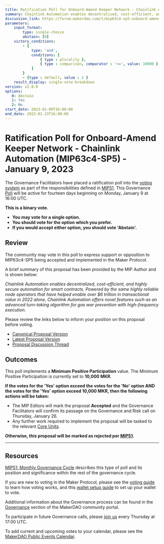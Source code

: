 ```yaml
---
title: Ratification Poll for Onboard-Amend Keeper Network - Chainlink Automation (MIP63c4-SP5) - January 9, 2023
summary: Chainlink Automation enables decentralized, cost-efficient, and highly secure automation for smart contracts.
discussion_link: https://forum.makerdao.com/t/mip63c4-sp5-onboard-amend-keeper-network-chainlink-automation/18722
parameters:
    input_format:
        type: single-choice
        abstain: [0]
    victory_conditions:
        - {
            type: 'and',
            conditions: [
                { type : plurality },
                { type : comparison, comparator : '>=', value: 10000 }
            ]
        }
        - {type : default, value : 2 }
    result_display: single-vote-breakdown
version: v2.0.0
options:
   0: Abstain
   1: Yes
   2: No
start_date: 2023-01-09T16:00:00
end_date: 2023-01-23T16:00:00
---
```

# Ratification Poll for Onboard-Amend Keeper Network - Chainlink Automation (MIP63c4-SP5) - January 9, 2023

The Governance Facilitators have placed a ratification poll into the [voting system](https://vote.makerdao.com/polling) as part of the responsibilities defined in [MIP51](https://mips.makerdao.com/mips/details/MIP51). This Governance [Poll](https://community-development.makerdao.com/en/learn/governance/on-chain-gov) will be active for fourteen days beginning on Monday, January 9 at 16:00 UTC.

**This is a binary vote.**
- **You may vote for a single option.**
- **You should vote for the option which you prefer.**
- **If you would accept either option, you should vote 'Abstain'.**

## Review

The community may vote in this poll to express support or opposition to MIP63c4-SP5 being accepted and implemented in the Maker Protocol.

A brief summary of this proposal has been provided by the MIP Author and is shown below:

*Chainlink Automation enables decentralized, cost-efficient, and highly secure automation for smart contracts. Powered by the same highly reliable node operators that have helped enable over $6 trillion in transactional value in 2022 alone, Chainlink Automation offers novel features such as an advanced turn-taking algorithm for gas war prevention with high-frequency execution.*

Please review the links below to inform your position on this proposal before voting.
* [Canonical Proposal Version](https://github.com/makerdao/mips/blob/8dd59ae8dd3c8690193ddf3a2d0684e63f8d0a68/MIP63/MIP63c4-Subproposals/MIP63c4-SP5.md)
* [Latest Proposal Version](https://mips.makerdao.com/mips/details/MIP63c4SP5)
* [Proposal Discussion Thread](https://forum.makerdao.com/t/mip63c4-sp5-onboard-amend-keeper-network-chainlink-automation/18722)

## Outcomes

This poll implements a **Minimum Positive Participation** value. The Minimum Positive Participation is currently set to **10,000 MKR**.

**If the votes for the 'Yes' option exceed the votes for the 'No' option AND the votes for the 'Yes' option exceed 10,000 MKR, then the following actions will be taken:**
* The MIP Editors will mark the proposal **Accepted** and the Governance Facilitators will confirm its passage on the Governance and Risk call on Thursday, January 26.
* Any further work required to implement the proposal will be tasked to the relevant [Core Units](https://mips.makerdao.com/mips/details/MIP38#mip38c2-core-unit-state).

**Otherwise, this proposal will be marked as rejected per [MIP51](https://mips.makerdao.com/mips/details/MIP51#mip51c2-ratification-poll).**

---

## Resources

[MIP51: Monthly Governance Cycle](https://mips.makerdao.com/mips/details/MIP51) describes this type of poll and its position and significance within the rest of the governance cycle.

If you are new to voting in the Maker Protocol, please see the [voting guide](https://community-development.makerdao.com/en/learn/governance/how-voting-works/) to learn how voting works, and this [wallet setup guide](https://community-development.makerdao.com/en/learn/governance/voting-setup/) to set up your wallet to vote.

Additional information about the Governance process can be found in the [Governance](https://community-development.makerdao.com/en/learn/governance) section of the MakerDAO community portal.

To participate in future Governance calls, please [join us](https://github.com/makerdao/community/tree/master/governance/governance-and-risk-meetings) every Thursday at 17:00 UTC.

To add current and upcoming votes to your calendar, please see the [MakerDAO Public Events Calendar](https://calendar.google.com/calendar/embed?src=makerdao.com_3efhm2ghipksegl009ktniomdk%40group.calendar.google.com&ctz=UTC&mode=week&showCalendars=0&showPrint=0).
